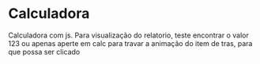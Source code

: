 # Calculadora
Calculadora com js.
Para visualização do relatorio, teste encontrar o valor 123 ou apenas aperte em calc para travar a animação do item de tras, para que possa ser clicado
